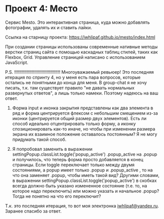# Проект 4: Место

Cервис Mesto.
Это интерактивная страница, куда можно добавлять фотографии, удалять их и ставить лайки.

Ссылка на старницу проекта:
https://iwhlipaf.github.io/mesto/index.html

При создании страницы использованы современные нативные методы верстки страниц сайта с помощью каскадных таблиц стилей, таких как Flexbox, Grid. Управление страницей написано с использованием JavaScript.

P.S. !!!!!!!!!!!!!!!!!!!!!!!!!!!!!!!!!!!!!   Многоуважаемый ревьюер! Это последняя итерация по спринту 4, но у меня есть пара вопросов, которые остались не понятными до конца для меня. В group-chat я не хочу писать, т.к. там существует правило "не давать нормальных развернутых ответов", а лишь только намеки. Поэтому надеюсь на ваш ответ.

1. Форма input и иконка закрытия представлены как два элемента в ряд и форма центрируется флексом с небольшим смещением из-за иконки (центрируется общий размер двух элементов). Есть ли способ идеально отцентрировать только форму, а иконку спозиционировать как-то иначе, но чтобы при изменении размера экрана их взаимное положение оставалось постоянным? Я не могу придумать такой способ.

2. Я попробовал заменить в выражении settingPopup.classList.toggle('popup_active') .popup_active на .popup и получилось, что теперь форма просто добавляется в конец страницы. Если toggle переключает только между двумя состояниями, а popup имеет только .popup и .popup_active , то на что она заменяет .popup, чтобы иметь такой вид? Другими словами, в выражении settingPopup.classList.toggle('popup_active') в скобках всегда должно быть указано измененное состояние (т.е. то, на которое надо переключить) или можно указать и начальное .popup? Тогда не понятно на что его переключит?

Т.к. это последняя итерация, то вот моя электронка iwhlipaf@yandex.ru. Заранее спасибо за ответ.